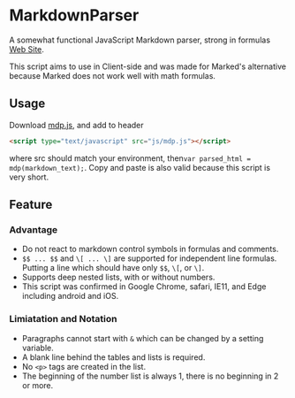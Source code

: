 # MarkdownParser
A somewhat functional JavaScript Markdown parser, strong in formulas [Web Site](https://umemotoctrl.github.io/MarkdownParser/).

This script aims to use in Client-side and was made for Marked's alternative because Marked does not work well with math formulas.

## Usage

Download [mdp.js](https://github.com/UmemotoCtrl/MarkdownParser/blob/master/docs/js/mdp.js), and add to header 

```html
<script type="text/javascript" src="js/mdp.js"></script>
```

where src should match your environment, then`var parsed_html = mdp(markdown_text);`. Copy and paste is also valid because this script is very short.

## Feature

### Advantage

* Do not react to markdown control symbols in formulas and comments.
*  `$$ ... $$` and `\[ ... \]` are supported for independent line formulas. Putting a line which should have only `$$`, `\[`, or `\]`.
* Supports deep nested lists, with or without numbers.
* This script was confirmed in Google Chrome, safari, IE11, and Edge including android and iOS.

### Limiatation and Notation

* Paragraphs cannot start with `&` which can be changed by a setting variable.
* A blank line behind the tables and lists is required.
* No `<p>` tags are created in the list.
* The beginning of the number list is always 1, there is no beginning in 2 or more.



